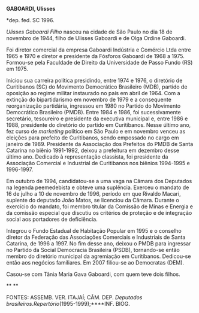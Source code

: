 **GABOARDI, Ulisses**

\*dep. fed. SC 1996.

*Ulisses Gaboardi Filho* nasceu na cidade de São Paulo no dia 18 de
novembro de 1944, filho de Ulisses Gaboardi e de Olga Ordine Gaboardi.

Foi diretor comercial da empresa Gaboardi Indústria e Comércio Ltda
entre 1965 e 1970 e diretor e presidente da Fósforos Gaboardi de 1968 a
1975. Formou-se pela Faculdade de Direito da Universidade de Passo Fundo
(RS) em 1975.

Iniciou sua carreira política presidindo, entre 1974 e 1976, o diretório
de Curitibanos (SC) do Movimento Democrático Brasileiro (MDB), partido
de oposição ao regime militar instaurado no país em abril de 1964. Com a
extinção do bipartidarismo em novembro de 1979 e a consequente
reorganização partidária, ingressou em 1980 no Partido do Movimento
Democrático Brasileiro (PMDB). Entre 1984 e 1986, foi sucessivamente
secretário, tesoureiro e presidente da executiva municipal e, entre 1986
e 1988, presidente do diretório do partido em Curitibanos. Nesse último
ano, fez curso de *marketing* político em São Paulo e em novembro venceu
as eleições para prefeito de Curitibanos, sendo empossado no cargo em
janeiro de 1989. Presidente da Associação dos Prefeitos do PMDB de Santa
Catarina no biênio 1991-1992, deixou a prefeitura em dezembro desse
último ano. Dedicado à representação classista, foi presidente da
Associação Comercial e Industrial de Curitibanos nos biênios 1994-1995 e
1996-1997.

Em outubro de 1994, candidatou-se a uma vaga na Câmara dos Deputados na
legenda peemedebista e obteve uma suplência. Exerceu o mandato de 16 de
julho a 10 de novembro de 1996, período em que Rivaldo Macari, suplente
do deputado João Matos, se licenciou da Câmara. Durante o exercício do
mandato, foi membro titular da Comissão de Minas e Energia e da comissão
especial que discutiu os critérios de proteção e de integração social
aos portadores de deficiência.

Integrou o Fundo Estadual de Habitação Popular em 1995 e o conselho
diretor da Federação das Associações Comerciais e Industriais de Santa
Catarina, de 1996 a 1997. No fim desse ano, deixou o PMDB para ingressar
no Partido da Social Democracia Brasileira (PSDB), tornando-se então
membro do diretório municipal da agremiação em Curitibanos. Dedicou-se
então aos negócios familiares. Em 2007 filiou-se ao Democratas (DEM).

Casou-se com Tânia Maria Gava Gaboardi, com quem teve dois filhos.

** **

FONTES: ASSEMB. VER. ITAJAÍ; CÂM. DEP. *Deputados
brasileiros.*Repertório**(1995-1999);****INF. BIOG.

 

 
